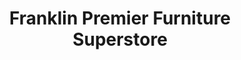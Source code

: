---
title: "Franklin Premier Furniture Superstore"
url: /franklin/franklin-premier-furniture-superstore/
shop: Möbel
---